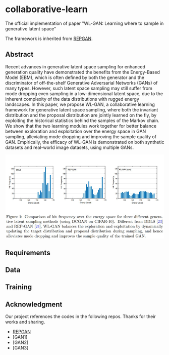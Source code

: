 # collaborative-learn
The official implementation of paper "WL-GAN: Learning where to sample in generative latent space"

The framework is inherited from [REPGAN](https://github.com/yifeiwang77/repgan).

## Abstract
Recent advances in generative latent space sampling for enhanced generation quality have demonstrated the benefits from the Energy-Based Model (EBM), which is often defined by both the generator and the discriminator of off-the-shelf Generative Adversarial Networks (GANs) of many types. However, such latent space sampling may still suffer from mode dropping even sampling in a low-dimensional latent space, due to the inherent complexity of the data distributions with rugged energy landscapes. In this paper, we propose WL-GAN, a collaborative learning framework for generative latent space sampling, where both the invariant distribution and the proposal distribution are jointly learned on the fly, by exploiting the historical statistics behind the samples of the Markov chain. We show that the two learning modules work together for better balance between exploration and exploitation over the energy space in GAN sampling, alleviating mode dropping and improving the sample quality of GAN. Empirically, the efficacy of WL-GAN is demonstrated on both synthetic datasets and real-world image datasets, using multiple GANs.


<img src='hit frequency.jpg'>


## Requirements

## Data

## Training

## Acknowledgment
Our project references the codes in the following repos. Thanks for their works and sharing.
- [REPGAN](https://github.com/yifeiwang77/repgan)
- [GAN1]
- [GAN2]
- [GAN3]
